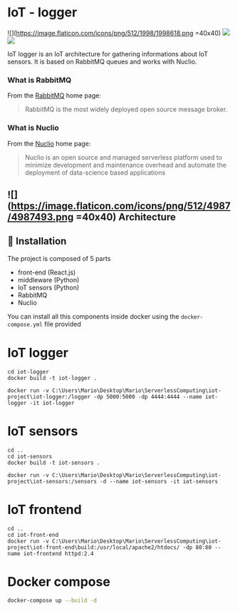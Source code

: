 
# IoT - logger
![](https://image.flaticon.com/icons/png/512/1998/1998618.png =40x40)
![](https://image.flaticon.com/icons/png/512/1998/1998618.png=40x40)
![](https://image.flaticon.com/icons/png/512/1998/1998618.png)

IoT logger is an IoT architecture for gathering informations about IoT sensors. It is based on RabbitMQ queues and works with Nuclio.

### What is RabbitMQ
From the [RabbitMQ](https://www.rabbitmq.com/) home page:
> RabbitMQ is the most widely deployed open source message broker.

### What is Nuclio
From  the [Nuclio](https://nuclio.io/) home page:
> Nuclio is an open source and managed serverless platform used to minimize development and maintenance overhead and automate the deployment of data-science based applications

## ![](https://image.flaticon.com/icons/png/512/4987/4987493.png =40x40) Architecture

## :rocket: Installation
The project is composed of 5 parts

* front-end (React.js)
* middleware (Python)
* IoT sensors (Python)
* RabbitMQ
* Nuclio

You can install all this components inside docker using the ```docker-compose.yml``` file provided

# IoT logger

```docker
cd iot-logger
docker build -t iot-logger .
```

```docker
docker run -v C:\Users\Mario\Desktop\Mario\ServerlessComputing\iot-project\iot-logger:/logger -dp 5000:5000 -dp 4444:4444 --name iot-logger -it iot-logger
```

# IoT sensors
```docker
cd ..
cd iot-sensors
docker build -t iot-sensors .
```


```docker
docker run -v C:\Users\Mario\Desktop\Mario\ServerlessComputing\iot-project\iot-sensors:/sensors -d --name iot-sensors -it iot-sensors
```

# IoT frontend

```docker
cd ..
cd iot-front-end
docker run -v C:\Users\Mario\Desktop\Mario\ServerlessComputing\iot-project\iot-front-end\build:/usr/local/apache2/htdocs/ -dp 80:80 --name iot-frontend httpd:2.4
```

# Docker compose

```bash
docker-compose up --build -d
```
